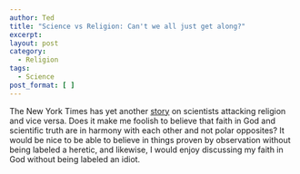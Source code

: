 ```yaml
---
author: Ted
title: "Science vs Religion: Can't we all just get along?"
excerpt:
layout: post
category:
  - Religion
tags:
  - Science
post_format: [ ]
---
```

The New York Times has yet another [story][1] on scientists attacking religion and vice versa. Does it make me foolish to believe that faith in God and scientific truth are in harmony with each other and not polar opposites? It would be nice to be able to believe in things proven by observation without being labeled a heretic, and likewise, I would enjoy discussing my faith in God without being labeled an idiot.

 [1]: http://www.nytimes.com/2006/11/21/science/21belief.html?ex=1321765200&en=1248e2f606e1e138&ei=5090&partner=rssuserland&emc=rss